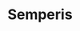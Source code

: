 ---
title: Semperis
description: Blog posts from AD security experts.
url: https://www.semperis.com/blog/
image:
    # url: '/assets/images/cafe.png'
    # alt: 'Cafe'
tags: ['active-directory', 'windows']
pubDate: 2023-11-08
draft: false
---